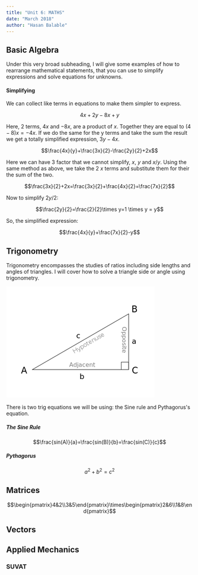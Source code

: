 ```yaml
---
title: "Unit 6: MATHS"
date: "March 2018"
author: "Hasan Balable"
---
```


Basic Algebra
-------------
Under this very broad subheading, I will give some examples of how to rearrange mathematical statements, that you can use to simplify expressions and solve equations for unknowns.

#### Simplifying

We can collect like terms in equations to make them simpler to express.

$$4x+2y-8x+y$$

Here, 2 terms, $4x$ and $-8x$, are a product of $x$. Together they are equal to $(4-8)x=-4x$. If we do the same for the y terms and take the sum the result we get a totally simplified expression, $3y-4x$.

$$\frac{4x}{y}+\frac{3x}{2}-\frac{2y}{2}+2x$$

Here we can have 3 factor that we cannot simplify, $x$, $y$ and $x/y$. Using the same method as above, we take the 2 $x$ terms and substitute them for their the sum of the two. 

$$\frac{3x}{2}+2x=\frac{3x}{2}+\frac{4x}{2}=\frac{7x}{2}$$

Now to simplify $2y/2$:

$$\frac{2y}{2}=\frac{2}{2}\times y=1 \times y = y$$

So, the simplified expression:

$$\frac{4x}{y}+\frac{7x}{2}-y$$

Trigonometry
-------------
Trigonometry encompasses the studies of ratios including side lengths and angles of triangles. I will cover how to solve a triangle side or angle using trigonometry.

![trig triangle](./images/trig_triangle.png)

There is two trig equations we will be using: the Sine rule and Pythagorus's equation.

##### The Sine Rule

$$\frac{sin(A)}{a}=\frac{sin(B)}{b}=\frac{sin(C)}{c}$$

##### Pythagorus

$$a^2+b^2=c^2$$

Matrices
-------------

$$\begin{pmatrix}4&2\\3&5\end{pmatrix}\times\begin{pmatrix}2&6\\1&8\end{pmatrix}$$



Vectors
-------------

Applied Mechanics
-------------

### SUVAT


